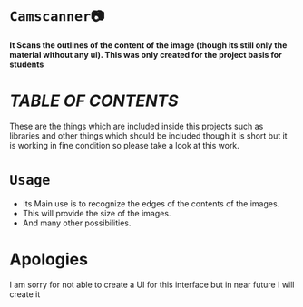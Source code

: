 # `Camscanner📷` 
**It Scans the outlines of the content of the image (though its still only the  material without any ui).
This was only created for the project basis for students**
# _TABLE OF CONTENTS_
These are the things which are included inside this projects such as libraries and other things which should be included though it is short but it is working in fine condition so please take a look at this work.
# `Usage`
- Its Main use is to recognize the edges of the contents of the images.
- This will provide the size of the images.
- And many other possibilities.
# **Apologies**
I am sorry for not able to create a UI for this interface but in near future I will create it
